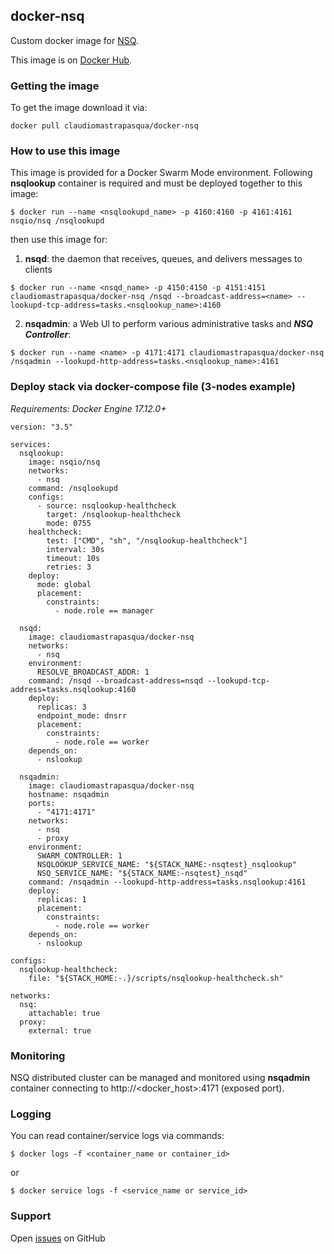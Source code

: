 [issues]: https://github.com/kladiv/docker-nsq/issues
[NSQ]: http://nsq.io/
[Docker Hub]: https://hub.docker.com/r/claudiomastrapasqua/docker-nsq/


## docker-nsq

Custom docker image for [NSQ].

This image is on [Docker Hub].

### Getting the image

To get the image download it via:

`docker pull claudiomastrapasqua/docker-nsq`

### How to use this image

This image is provided for a Docker Swarm Mode environment. Following **nsqlookup** container is required and must be deployed together to this image:

`$ docker run --name <nsqlookupd_name> -p 4160:4160 -p 4161:4161 nsqio/nsq /nsqlookupd`

then use this image for:

1. **nsqd**: the daemon that receives, queues, and delivers messages to clients

`$ docker run --name <nsqd_name> -p 4150:4150 -p 4151:4151 claudiomastrapasqua/docker-nsq /nsqd --broadcast-address=<name> --lookupd-tcp-address=tasks.<nsqlookup_name>:4160`

2. **nsqadmin**: a Web UI to perform various administrative tasks and ***NSQ Controller***:

`$ docker run --name <name> -p 4171:4171 claudiomastrapasqua/docker-nsq /nsqadmin --lookupd-http-address=tasks.<nsqlookup_name>:4161`

### Deploy stack via docker-compose file (3-nodes example)

*Requirements: Docker Engine 17.12.0+*

```
version: "3.5"

services:
  nsqlookup:
    image: nsqio/nsq
    networks:
      - nsq
    command: /nsqlookupd
    configs:
      - source: nsqlookup-healthcheck
        target: /nsqlookup-healthcheck
        mode: 0755
    healthcheck:
        test: ["CMD", "sh", "/nsqlookup-healthcheck"]
        interval: 30s
        timeout: 10s
        retries: 3
    deploy:
      mode: global
      placement:
        constraints:
          - node.role == manager

  nsqd:
    image: claudiomastrapasqua/docker-nsq
    networks:
      - nsq
    environment:
      RESOLVE_BROADCAST_ADDR: 1
    command: /nsqd --broadcast-address=nsqd --lookupd-tcp-address=tasks.nsqlookup:4160
    deploy:
      replicas: 3
      endpoint_mode: dnsrr
      placement:
        constraints:
          - node.role == worker
    depends_on:
      - nslookup

  nsqadmin:
    image: claudiomastrapasqua/docker-nsq
    hostname: nsqadmin
    ports:
      - "4171:4171"
    networks:
      - nsq
      - proxy
    environment:
      SWARM_CONTROLLER: 1
      NSQLOOKUP_SERVICE_NAME: "${STACK_NAME:-nsqtest}_nsqlookup"
      NSQ_SERVICE_NAME: "${STACK_NAME:-nsqtest}_nsqd"
    command: /nsqadmin --lookupd-http-address=tasks.nsqlookup:4161
    deploy:
      replicas: 1
      placement:
        constraints:
          - node.role == worker
    depends_on:
      - nslookup

configs:
  nsqlookup-healthcheck:
    file: "${STACK_HOME:-.}/scripts/nsqlookup-healthcheck.sh"

networks:
  nsq:
    attachable: true
  proxy:
    external: true
```

### Monitoring

NSQ distributed cluster can be managed and monitored using **nsqadmin** container connecting to http://<docker_host>:4171 (exposed port).

### Logging

You can read container/service logs via commands:

`$ docker logs -f <container_name or container_id>`

or

`$ docker service logs -f <service_name or service_id>`

### Support

Open [issues] on GitHub
